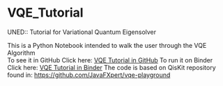 # VQE_Tutorial
UNED:: Tutorial for Variational Quantum Eigensolver 

This is a Python Notebook intended to walk the user through the VQE Algorithm   
To see it in GitHub Click here: [VQE Tutorial in GitHub](.%2FVQE_TXT_MAIN.ipynb)
To run it on Binder Click here: [VQE Tutorial in Binder](https://mybinder.org/v2/gh/ulitoo/VQE_Tutorial/HEAD?filepath=.%2FVQE_TXT_MAIN.ipynb)
The code is based on QisKit repository found in:
https://github.com/JavaFXpert/vqe-playground
